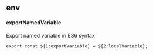 ## env
#### exportNamedVariable
Export named variable in ES6 syntax
```
export const ${1:exportVariable} = ${2:localVariable};

```
